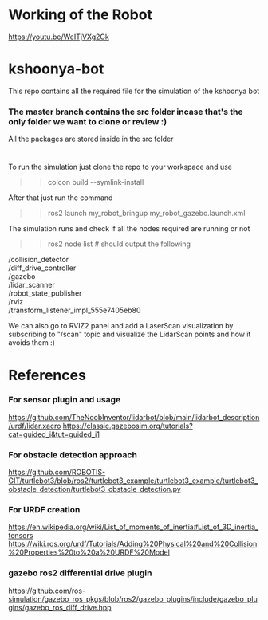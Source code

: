 # Working of the Robot
https://youtu.be/WeITjVXg2Gk

# kshoonya-bot
 This repo contains all the required file for the simulation of the kshoonya bot
### The master branch contains the src folder incase that's the only folder we want to clone or review :)

All the packages are stored inside in the src folder
#
To run the simulation just clone the repo to your workspace and use 
>> colcon build --symlink-install

After that just run the command 
>> ros2 launch my_robot_bringup my_robot_gazebo.launch.xml

The simulation runs and check if all the nodes required are running or not
>> ros2 node list # should output the following
<p> /collision_detector <br>
/diff_drive_controller <br>
/gazebo <br>
/lidar_scanner <br>
/robot_state_publisher <br>
/rviz <br>
/transform_listener_impl_555e7405eb80 <br> </p>


We can also go to RVIZ2 panel and add a LaserScan visualization by subscribing to "/scan" topic and visualize the LidarScan points and how it avoids them :)



# References
### For sensor plugin and usage
   https://github.com/TheNoobInventor/lidarbot/blob/main/lidarbot_description/urdf/lidar.xacro
   https://classic.gazebosim.org/tutorials?cat=guided_i&tut=guided_i1
   
### For obstacle detection approach
   https://github.com/ROBOTIS-GIT/turtlebot3/blob/ros2/turtlebot3_example/turtlebot3_example/turtlebot3_obstacle_detection/turtlebot3_obstacle_detection.py

### For URDF creation
   https://en.wikipedia.org/wiki/List_of_moments_of_inertia#List_of_3D_inertia_tensors
   https://wiki.ros.org/urdf/Tutorials/Adding%20Physical%20and%20Collision%20Properties%20to%20a%20URDF%20Model
   
### gazebo ros2 differential drive plugin
   https://github.com/ros-simulation/gazebo_ros_pkgs/blob/ros2/gazebo_plugins/include/gazebo_plugins/gazebo_ros_diff_drive.hpp
